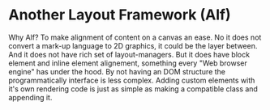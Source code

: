 # Another Layout Framework (Alf)

Why Alf? To make alignment of content on a canvas an ease. No it does not convert a mark-up language to 2D graphics, it could be the layer between. And it does not have rich set of layout-managers. But it does have block element and inline element alignement, something every "Web browser engine" has under the hood. By not having an DOM structure the programmatically interface is less complex. Adding custom elements with it's own rendering code is just as simple as making a compatible class and appending it. 